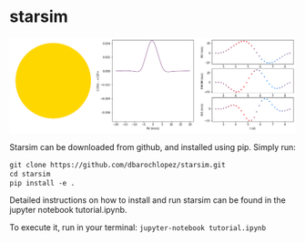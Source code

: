 # starsim

![](https://github.com/dbarochlopez/starsim/blob/main/starsim.gif)

Starsim can be downloaded from github, and installed using pip. Simply run:

```
git clone https://github.com/dbarochlopez/starsim.git
cd starsim
pip install -e .
```

Detailed instructions on how to install and run starsim can be found in the jupyter notebook tutorial.ipynb.

To execute it, run in your terminal: `jupyter-notebook tutorial.ipynb`
